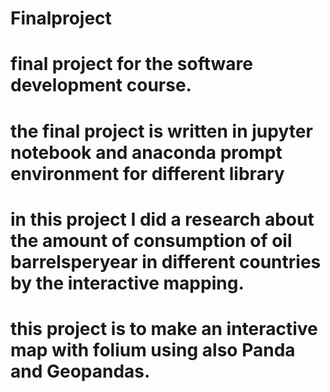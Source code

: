 # Finalproject
# final project for the software development course.
# the final project is written in jupyter notebook and anaconda prompt environment for different library
# in this project I did a research about the amount of consumption of oil barrelsperyear in different countries by the interactive mapping.
# this project is to make an interactive map with folium using also Panda and Geopandas.
